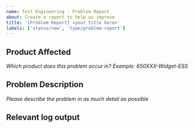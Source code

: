```yaml
---
name: Test Engineering - Problem Report
about: Create a report to help us improve
title: '[Problem Report] <your title here>'
labels: ['status/new', 'type/problem-report']
---
```

## Product Affected
*Which product does this problem occur in? Example: 650XXX-Widget-ESS*




## Problem Description
*Please describe the problem in as much detail as possible*




## Relevant log output



